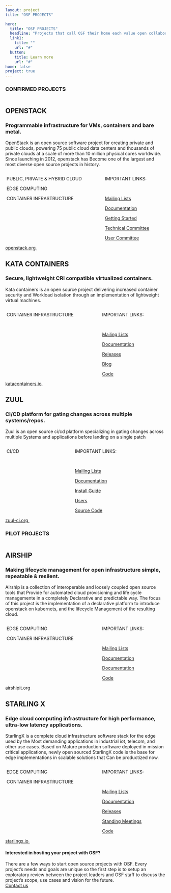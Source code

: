 ```yaml
---
layout: project
title: "OSF PROJECTS"

hero:
  title: "OSF PROJECTS"
  headline: "Projects that call OSF their home each value open collaboration and exemplify the Four Opens (source, design, development, community). All of our project have a strategic focus, vision & scope that furthers the OSF mission of supporting the development and adoption of production infrastructure with open source components."
  link1:
    title: ""
    url: "#"
  button:
    title: Learn more
    url: "#"
home: false
project: true
---
```


<section class="projects-s1-main">

<h3 class="itemtitle">CONFIRMED PROJECTS</h3>

<div class="projects-s1-container">
    <img src="/images/projects/logo1.svg" alt="" class="projetcs-s1-container-child">
    <div class="projetcs-s1-container-child">
        <h2>OPENSTACK</h2>
        <h3>Programmable infrastructure for VMs, containers and bare metal.</h3>
        <p>OpenStack is an open source software project for creating private and public clouds,
        powering 75 public cloud data centers and thousands of private clouds at a scale of more than 10 million physical cores worldwide. Since launching in 2012, openstack has Become one of 
        the largest and most diverse open source projects in history.</p>
        <div class="columns">
            <div class="column">
                <p><img src="/images/home/icon5.svg" alt=""> PUBLIC, PRIVATE &amp; HYBRID CLOUD</p>
                <p><img src="/images/home/icon1.svg" alt=""> EDGE COMPUTING</p>
                <p><img src="/images/home/icon3.svg" alt=""> CONTAINER INFRASTRUCTURE</p>
            </div>
            <div class="column">
            <p>IMPORTANT LINKS:</p><br/>
            <p><a href="http://lists.openstack.org/cgi-bin/mailman/listinfo">Mailing Lists</a></p>
            <p><a href="https://docs.openstack.org">Documentation</a></p>
            <p><a href="https://www.openstack.org/software/start/">Getting Started</a></p>
            <p><a href="https://www.openstack.org/foundation/tech-committee/">Technical Committee</a></p>
            <p><a href="https://www.openstack.org/foundation/user-committee/">User Committee</a></p>
            </div>
        </div>        
    </div>
    <div class="projetcs-s1-container-child">
        <a href="https://www.openstack.org" class="button button-red">
            <span>openstack.org <img src="/images/symbols/arrow-left.svg" alt="" /></span>
        </a>
    </div>
</div>
<div class="projects-s1-container">
    <img src="/images/projects/logo3.svg" alt="" class="projetcs-s1-container-child">
    <div class="projetcs-s1-container-child">
        <h2>KATA CONTAINERS</h2>
        <h3 id="projects-s3-h3">Secure, lightweight CRI compatible virtualized containers.</h3>
        <p>Kata containers is an open source project delivering increased container security and Workload isolation through an implementation of lightweight virtual machines.</p>
        <div class="columns">
            <div class="column">
                <p><img src="/images/home/icon3.svg" alt=""> CONTAINER INFRASTRUCTURE</p>
            </div>
            <div class="column">
            <p>IMPORTANT LINKS:</p><br/>
            <p><a href="http://lists.katacontainers.io/cgi-bin/mailman/listinfo">Mailing Lists</a></p>
            <p><a href="https://katacontainers.io/docs/">Documentation</a></p>
            <p><a href="https://github.com/kata-containers/runtime/releases/">Releases</a></p>
            <p><a href="https://katacontainers.io/community/">Blog</a></p>
            <p><a href="https://github.com/kata-containers">Code</a></p>
            </div>
        </div>        
    </div>
    <div class="projetcs-s1-container-child">
        <a href="https://katacontainers.io" class="button button-red"  id="projects-s3-btn">
            <span>katacontainers.io <img src="/images/symbols/arrow-left.svg" alt="" /></span>
        </a>
    </div>
</div>

<div class="projects-s1-container">
    <img src="/images/projects/logo5.svg" alt="" class="projetcs-s1-container-child">
    <div class="projetcs-s1-container-child">
        <h2>ZUUL</h2>
        <h3 id="projects-s5-h3">CI/CD platform for gating changes across multiple systems/repos.</h3>
        <p>Zuul is an open source ci/cd platform specializing in gating changes across multiple Systems and applications before landing on a single patch</p>
        <div class="columns">
            <div class="column">
                <p><img src="/images/home/icon2.svg" alt=""> CI/CD</p>
            </div>
            <div class="column">
            <p>IMPORTANT LINKS:</p><br/>
            <p><a href="http://lists.zuul-ci.org/cgi-bin/mailman/listinfo">Mailing Lists</a></p>
            <p><a href="https://zuul-ci.org/docs/">Documentation</a></p>
            <p><a href="https://pypi.org/project/zuul/">Install Guide</a></p> 
            <p><a href="https://zuul-ci.org/users.html">Users</a></p> 
            <p><a href="https://git.zuul-ci.org/">Source Code</a></p>
            </div>
        </div>        
    </div>
    <div class="projetcs-s1-container-child">
        <a href="https://zuul-ci.org/" class="button button-red"  id="projects-s5-btn">
            <span>zuul-ci.org <img src="/images/symbols/arrow-left.svg" alt="" /></span>
        </a>
    </div>
</div>

<h3 class="itemtitle">PILOT PROJECTS</h3>

<div class="projects-s1-container">
    <img src="/images/projects/logo2.svg" alt="" class="projetcs-s1-container-child">
    <div class="projetcs-s1-container-child">
        <h2>AIRSHIP</h2>
        <h3 id="projects-s2-h3">Making lifecycle management for open infrastructure simple, repeatable & resilent.</h3>
        <p>Airship is a collection of interoperable and loosely coupled open source tools that Provide for automated cloud provisioning and life cycle managemente in a completely Declarative and predictable way. The focus of this project is the implementation of a declarative platform to introduce openstack on kubernets, and the lifecycle Management of the resulting cloud.</p>
        <div class="columns">
            <div class="column">
                <p><img src="/images/home/icon1.svg" alt=""> EDGE COMPUTING</p>
                <p><img src="/images/home/icon3.svg" alt=""> CONTAINER INFRASTRUCTURE</p>
            </div>
            <div class="column">
            <p>IMPORTANT LINKS:</p><br/>
            <p><a href="http://lists.airshipit.org/cgi-bin/mailman/listinfo">Mailing Lists</a></p>
            <p><a href="https://airship-treasuremap.readthedocs.io/en/latest/">Documentation</a></p>
            <p><a href="https://airship-treasuremap.readthedocs.io/en/latest/">Documentation</a></p>
            <p><a href="https://git.airshipit.org/cgit">Code</a></p>
            </div>
        </div>        
    </div>
    <div class="projetcs-s1-container-child">
        <a href="https://airshipit.org" class="button button-red" id="projects-s2-btn">
            <span>airshipit.org <img src="/images/symbols/arrow-left.svg" alt="" /></span>
        </a>
    </div>
</div>

<div class="projects-s1-container">
    <img src="/images/projects/logo4.svg" alt="" class="projetcs-s1-container-child">
    <div class="projetcs-s1-container-child">
        <h2>STARLING X</h2>
        <h3 id="projects-s4-h3">Edge cloud computing infrastructure for high performance, ultra-low latency applications.</h3>
        <p>StarlingX is a complete cloud infrastructure software stack for the edge used by the Most demanding applications in industrial iot, telecom, and other use cases. Based on Mature production software deployed in mission critical applications, newly open sourced StarlingX code is the base for edge implementations in scalable solutions that Can be productized now.</p>
        <div class="columns">
            <div class="column">
                <p><img src="/images/home/icon1.svg" alt=""> EDGE COMPUTING</p>
                <p><img src="/images/home/icon3.svg" alt=""> CONTAINER INFRASTRUCTURE</p>
            </div>
            <div class="column">
            <p>IMPORTANT LINKS:</p><br/>
            <p><a href="http://lists.starlingx.io/">Mailing Lists</a></p>
            <p><a href="https://wiki.openstack.org/wiki/StarlingX">Documentation</a></p>
            <p><a href="https://wiki.openstack.org/wiki/StarlingX#Releases">Releases</a></p>
            <p><a href="https://wiki.openstack.org/wiki/StarlingX/Meetings">Standing Meetings</a></p>
            <p><a href="https://git.starlingx.io/cgit">Code</a></p>
            </div>
        </div>        
    </div>
    <div class="projetcs-s1-container-child">
        <a href="https://starlingx.io" class="button button-red"  id="projects-s4-btn">
            <span>starlingx.io <img src="/images/symbols/arrow-left.svg" alt="" /></span>
        </a>
    </div>
</div>
</section>

<section class="projects-s2-main">
  <div class="container">
    <h4 class="itemtitle">Interested in hosting your project with OSF? </h4>
    <div class="fix-h5">There are a few ways to start open source projects with OSF. Every project’s needs and goals are unique so the first step is to setup an exploratory review between the project leaders and OSF staff to discuss the project’s scope, use cases and vision for the future.</div>
    <a href="mailto:info@openstack.org" class="button button-red">
        <span>Contact us</span>
    </a>
  </div>
</section>
